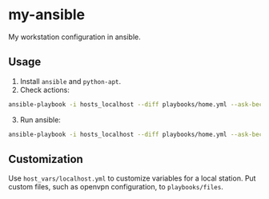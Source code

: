 # my-ansible #
My workstation configuration in ansible.

## Usage ##

1. Install `ansible` and `python-apt`.
2. Check actions:

```sh
ansible-playbook -i hosts_localhost --diff playbooks/home.yml --ask-become-pass --check
```

3. Run ansible:

```sh
ansible-playbook -i hosts_localhost --diff playbooks/home.yml --ask-become-pass
```

## Customization ##
Use `host_vars/localhost.yml` to customize variables for a local station.
Put custom files, such as openvpn configuration, to `playbooks/files`.
